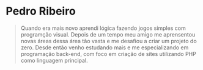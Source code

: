 # Pedro Ribeiro

> Quando era mais novo aprendi lógica fazendo jogos simples com programção visual. Depois de um tempo meu amigo me aprensentou novas áreas dessa área tão vasta e me desafiou a criar um projeto do zero. Desde então venho estudando mais e me especializando em programação back-end, com foco em criação de sites utilizando PHP como linguagem principal.
